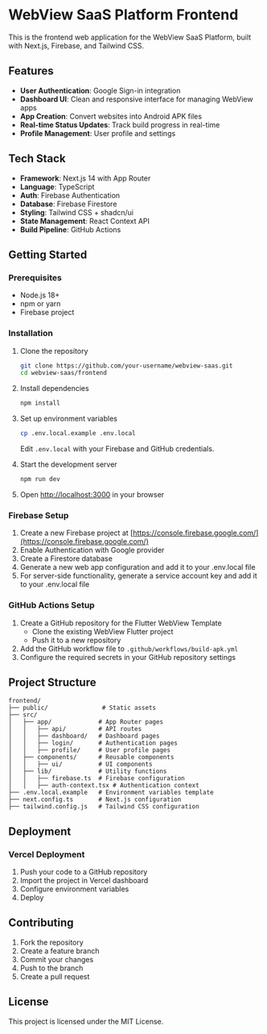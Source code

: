 # WebView SaaS Platform Frontend

This is the frontend web application for the WebView SaaS Platform, built with Next.js, Firebase, and Tailwind CSS.

## Features

- **User Authentication**: Google Sign-in integration
- **Dashboard UI**: Clean and responsive interface for managing WebView apps
- **App Creation**: Convert websites into Android APK files
- **Real-time Status Updates**: Track build progress in real-time
- **Profile Management**: User profile and settings

## Tech Stack

- **Framework**: Next.js 14 with App Router
- **Language**: TypeScript
- **Auth**: Firebase Authentication
- **Database**: Firebase Firestore
- **Styling**: Tailwind CSS + shadcn/ui
- **State Management**: React Context API
- **Build Pipeline**: GitHub Actions

## Getting Started

### Prerequisites

- Node.js 18+
- npm or yarn
- Firebase project

### Installation

1. Clone the repository
   ```bash
   git clone https://github.com/your-username/webview-saas.git
   cd webview-saas/frontend
   ```

2. Install dependencies
   ```bash
   npm install
   ```

3. Set up environment variables
   ```bash
   cp .env.local.example .env.local
   ```
   
   Edit `.env.local` with your Firebase and GitHub credentials.

4. Start the development server
   ```bash
   npm run dev
   ```

5. Open [http://localhost:3000](http://localhost:3000) in your browser

### Firebase Setup

1. Create a new Firebase project at [https://console.firebase.google.com/](https://console.firebase.google.com/)
2. Enable Authentication with Google provider
3. Create a Firestore database
4. Generate a new web app configuration and add it to your .env.local file
5. For server-side functionality, generate a service account key and add it to your .env.local file

### GitHub Actions Setup

1. Create a GitHub repository for the Flutter WebView Template
   - Clone the existing WebView Flutter project
   - Push it to a new repository
2. Add the GitHub workflow file to `.github/workflows/build-apk.yml`
3. Configure the required secrets in your GitHub repository settings

## Project Structure

```
frontend/
├── public/               # Static assets
├── src/
│   ├── app/             # App Router pages
│   │   ├── api/         # API routes
│   │   ├── dashboard/   # Dashboard pages
│   │   ├── login/       # Authentication pages
│   │   ├── profile/     # User profile pages
│   ├── components/      # Reusable components
│   │   ├── ui/          # UI components
│   ├── lib/             # Utility functions
│   │   ├── firebase.ts  # Firebase configuration
│   │   ├── auth-context.tsx # Authentication context
├── .env.local.example   # Environment variables template
├── next.config.ts       # Next.js configuration
├── tailwind.config.js   # Tailwind CSS configuration
```

## Deployment

### Vercel Deployment

1. Push your code to a GitHub repository
2. Import the project in Vercel dashboard
3. Configure environment variables
4. Deploy

## Contributing

1. Fork the repository
2. Create a feature branch
3. Commit your changes
4. Push to the branch
5. Create a pull request

## License

This project is licensed under the MIT License.
